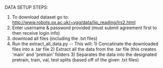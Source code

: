 DATA SETUP STEPS:
1) To download dataset go to: http://www.robots.ox.ac.uk/~vgg/data/lip_reading/lrs2.html
2) Enter username & password provided (must submit agreement first to then receive login info)
3) download all files (including the .txt files)
4) Run the extract_all_data.py
      -- This will:
           1) Concatinate the downloaded files into a .tar file
           2) Extract all the data from the .tar file (this creates 'main' and 'pretrain' folders
           3) Separates the data into the designated pretrain, train, val, test splits (based off of the given .txt files)

